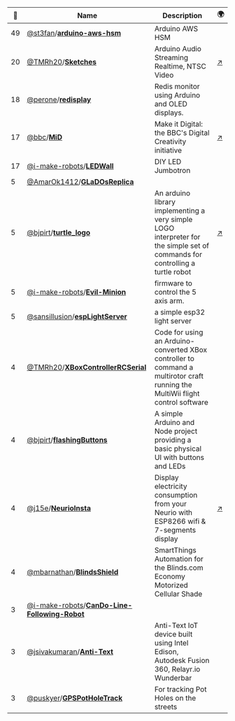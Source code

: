 |:star2: | Name | Description | 🌍|
|---|---|---|---|
|49|[@st3fan](https://github.com/st3fan)/[**arduino-aws-hsm**](https://github.com/st3fan/arduino-aws-hsm)|Arduino AWS HSM||
|20|[@TMRh20](https://github.com/TMRh20)/[**Sketches**](https://github.com/TMRh20/Sketches)|Arduino Audio Streaming Realtime, NTSC Video|[:arrow_upper_right:](http://tmrh20.blogspot.com)|
|18|[@perone](https://github.com/perone)/[**redisplay**](https://github.com/perone/redisplay)|Redis monitor using Arduino and OLED displays.||
|17|[@bbc](https://github.com/bbc)/[**MiD**](https://github.com/bbc/MiD)|Make it Digital: the BBC's Digital Creativity initiative|[:arrow_upper_right:](http://www.bbc.co.uk/makeitdigital)|
|17|[@i-make-robots](https://github.com/i-make-robots)/[**LEDWall**](https://github.com/i-make-robots/LEDWall)|DIY LED Jumbotron||
|5|[@AmarOk1412](https://github.com/AmarOk1412)/[**GLaDOsReplica**](https://github.com/AmarOk1412/GLaDOsReplica)|||
|5|[@bjpirt](https://github.com/bjpirt)/[**turtle_logo**](https://github.com/bjpirt/turtle_logo)|An arduino library implementing a very simple LOGO interpreter for the simple set of commands for controlling a turtle robot|[:arrow_upper_right:](http://arduinobot.org)|
|5|[@i-make-robots](https://github.com/i-make-robots)/[**Evil-Minion**](https://github.com/i-make-robots/Evil-Minion)|firmware to control the 5 axis arm.||
|5|[@sansillusion](https://github.com/sansillusion)/[**espLightServer**](https://github.com/sansillusion/espLightServer)|a simple esp32 light server||
|4|[@TMRh20](https://github.com/TMRh20)/[**XBoxControllerRCSerial**](https://github.com/TMRh20/XBoxControllerRCSerial)|Code for using an Arduino-converted XBox controller to command a multirotor craft running the MultiWii flight control software||
|4|[@bjpirt](https://github.com/bjpirt)/[**flashingButtons**](https://github.com/bjpirt/flashingButtons)|A simple Arduino and Node project providing a basic physical UI with buttons and LEDs||
|4|[@j15e](https://github.com/j15e)/[**NeurioInsta**](https://github.com/j15e/NeurioInsta)|Display electricity consumption from your Neurio with ESP8266 wifi & 7-segments display|[:arrow_upper_right:](https://youtu.be/EtLUjcD5uZo)|
|4|[@mbarnathan](https://github.com/mbarnathan)/[**BlindsShield**](https://github.com/mbarnathan/BlindsShield)|SmartThings Automation for the Blinds.com Economy Motorized Cellular Shade||
|3|[@i-make-robots](https://github.com/i-make-robots)/[**CanDo-Line-Following-Robot**](https://github.com/i-make-robots/CanDo-Line-Following-Robot)|||
|3|[@jsivakumaran](https://github.com/jsivakumaran)/[**Anti-Text**](https://github.com/jsivakumaran/Anti-Text)|Anti-Text IoT device built using Intel Edison, Autodesk Fusion 360, Relayr.io Wunderbar||
|3|[@puskyer](https://github.com/puskyer)/[**GPSPotHoleTrack**](https://github.com/puskyer/GPSPotHoleTrack)|For tracking Pot Holes on the streets||

